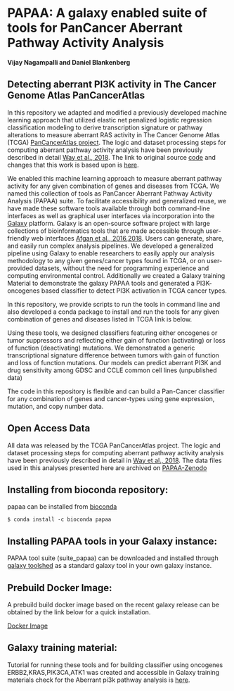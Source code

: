 # PAPAA: A galaxy enabled suite of tools for PanCancer Aberrant Pathway Activity Analysis

**Vijay Nagampalli and Daniel Blankenberg**

## Detecting aberrant PI3K activity in The Cancer Genome Atlas PanCancerAtlas

In this repository we adapted and modified a previously developed machine learning approach that utilized elastic net penalized logistic regression classification modeling to derive transcription signature or pathway alterations to measure aberrant RAS activity in The Cancer Genome Atlas (TCGA) [PanCancerAtlas project](https://gdc.cancer.gov/about-data/publications/pancanatlas). The logic and dataset processing steps for computing aberrant pathway activity analysis have been previously described in detail [Way et al., 2018](https://pubmed.ncbi.nlm.nih.gov/29617658/). The link to original source [code](https://github.com/greenelab/pancancer) and changes that this work is based upon is [here](https://github.com/greenelab/pancancer/commit/d1b3de7fa387d0a44d0a4468b0ac30918ed66886).

We enabled this machine learning approach to measure aberrant pathway activity for any given combination of genes and diseases from TCGA. We named this collection of tools as PanCancer Aberrant Pathway Activity Analysis (PAPAA) suite. To facilitate accessibility and generalized reuse, we have made these software tools available through both command-line interfaces as well as graphical user interfaces via incorporation into the [Galaxy](https://usegalaxy.org/) platform. Galaxy is an open-source software project with large collections of bioinformatics tools that are made accessible through user-friendly web interfaces [Afgan et al., 2016](https://pubmed.ncbi.nlm.nih.gov/27137889/),[2018](https://pubmed.ncbi.nlm.nih.gov/29790989/). Users can generate, share, and easily run complex analysis pipelines. We developed a generalized pipeline using Galaxy to enable researchers to easily apply our analysis methodology to any given genes/cancer types found in TCGA, or on user-provided datasets, without the need for programming experience and computing environmental control. Additionally we created a Galaxy training Material to demonstrate the galaxy PAPAA tools and generated a PI3K- oncogenes based classifier to detect PI3K activation in TCGA cancer types.

In this repository, we provide scripts to run the tools in command line and also developed a conda package to install and run the tools for any given combination of genes and diseases listed in TCGA link is below. 



Using these tools, we designed classifiers featuring either oncogenes or tumor suppressors and reflecting either gain of function (activating) or loss of function (deactivating) mutations. We demonstrated a generic transcriptional signature difference between tumors with gain of function and loss of function mutations. Our models can predict aberrant PI3K and drug sensitivity among GDSC and CCLE common cell lines (unpublished data)

The code in this repository is flexible and can build a Pan-Cancer classifier for any combination of genes and cancer-types using gene expression, mutation, and copy number data.

## Open Access Data

All data was released by the TCGA PanCancerAtlas project. The logic and dataset processing steps for computing aberrant pathway activity analysis have been previously described in detail in [Way et al., 2018](https://pubmed.ncbi.nlm.nih.gov/29617658/). The data files used in this analyses presented here are archived on [PAPAA-Zenodo](https://zenodo.org/record/4306639#.X9FJF-lKgZE)

## Installing from bioconda repository:
papaa can be installed from [bioconda](https://anaconda.org/bioconda/papaa)

```
$ conda install -c bioconda papaa
```

## Installing PAPAA tools in your Galaxy instance:

PAPAA tool suite (suite_papaa) can be downloaded and installed through [galaxy toolshed](https://toolshed.g2.bx.psu.edu/)  as a standard galaxy tool in your own galaxy instance.  

## Prebuild Docker Image: 

A prebuild build docker image based on the recent galaxy release can be obtained by the link below for a quick installation. 

[Docker Image](https://github.com/nvk747/galaxy_papaa/) 

## Galaxy training material:

Tutorial for running these tools and for building classifier using oncogenes ERBB2,KRAS,PIK3CA,ATK1 was created and accessible in Galaxy training materials check for the Aberrant pi3k pathway analysis is [here](https://training.galaxyproject.org/training-material/topics/statistics/).
